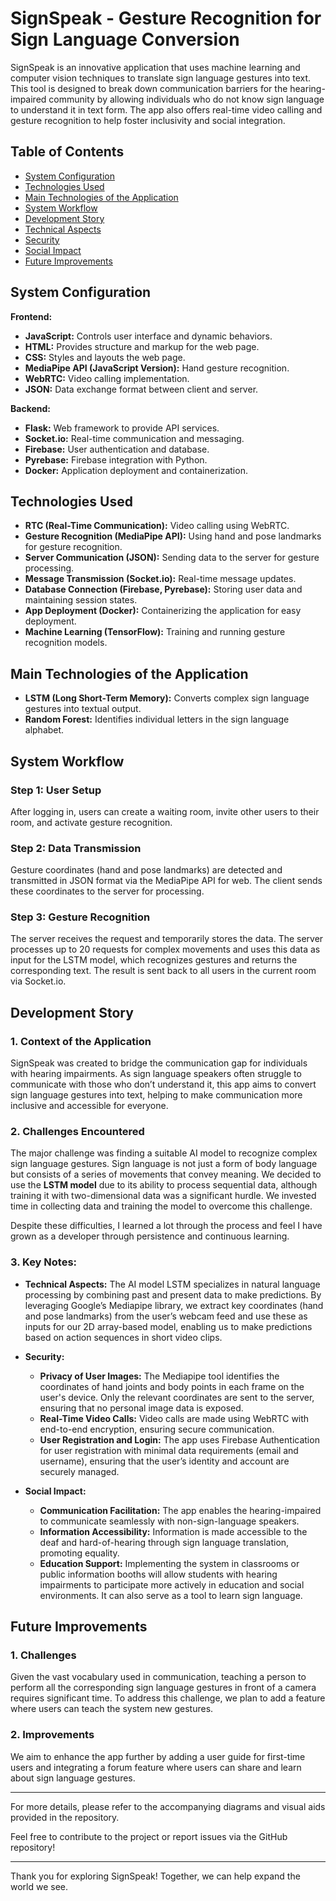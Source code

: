 # SignSpeak - Gesture Recognition for Sign Language Conversion

SignSpeak is an innovative application that uses machine learning and computer vision techniques to translate sign language gestures into text. This tool is designed to break down communication barriers for the hearing-impaired community by allowing individuals who do not know sign language to understand it in text form. The app also offers real-time video calling and gesture recognition to help foster inclusivity and social integration.

## Table of Contents
- [System Configuration](#system-configuration)
- [Technologies Used](#technologies-used)
- [Main Technologies of the Application](#main-technologies-of-the-application)
- [System Workflow](#system-workflow)
- [Development Story](#development-story)
- [Technical Aspects](#technical-aspects)
- [Security](#security)
- [Social Impact](#social-impact)
- [Future Improvements](#future-improvements)

## System Configuration

**Frontend:**
- **JavaScript:** Controls user interface and dynamic behaviors.
- **HTML:** Provides structure and markup for the web page.
- **CSS:** Styles and layouts the web page.
- **MediaPipe API (JavaScript Version):** Hand gesture recognition.
- **WebRTC:** Video calling implementation.
- **JSON:** Data exchange format between client and server.

**Backend:**
- **Flask:** Web framework to provide API services.
- **Socket.io:** Real-time communication and messaging.
- **Firebase:** User authentication and database.
- **Pyrebase:** Firebase integration with Python.
- **Docker:** Application deployment and containerization.

## Technologies Used

- **RTC (Real-Time Communication):** Video calling using WebRTC.
- **Gesture Recognition (MediaPipe API):** Using hand and pose landmarks for gesture recognition.
- **Server Communication (JSON):** Sending data to the server for gesture processing.
- **Message Transmission (Socket.io):** Real-time message updates.
- **Database Connection (Firebase, Pyrebase):** Storing user data and maintaining session states.
- **App Deployment (Docker):** Containerizing the application for easy deployment.
- **Machine Learning (TensorFlow):** Training and running gesture recognition models.

## Main Technologies of the Application

- **LSTM (Long Short-Term Memory):** Converts complex sign language gestures into textual output.
- **Random Forest:** Identifies individual letters in the sign language alphabet.

## System Workflow

### Step 1: User Setup
After logging in, users can create a waiting room, invite other users to their room, and activate gesture recognition.

### Step 2: Data Transmission
Gesture coordinates (hand and pose landmarks) are detected and transmitted in JSON format via the MediaPipe API for web. The client sends these coordinates to the server for processing.

### Step 3: Gesture Recognition
The server receives the request and temporarily stores the data. The server processes up to 20 requests for complex movements and uses this data as input for the LSTM model, which recognizes gestures and returns the corresponding text. The result is sent back to all users in the current room via Socket.io.

## Development Story

### 1. Context of the Application
SignSpeak was created to bridge the communication gap for individuals with hearing impairments. As sign language speakers often struggle to communicate with those who don’t understand it, this app aims to convert sign language gestures into text, helping to make communication more inclusive and accessible for everyone.

### 2. Challenges Encountered
The major challenge was finding a suitable AI model to recognize complex sign language gestures. Sign language is not just a form of body language but consists of a series of movements that convey meaning. We decided to use the **LSTM model** due to its ability to process sequential data, although training it with two-dimensional data was a significant hurdle. We invested time in collecting data and training the model to overcome this challenge.

Despite these difficulties, I learned a lot through the process and feel I have grown as a developer through persistence and continuous learning.

### 3. Key Notes:
- **Technical Aspects:**
  The AI model LSTM specializes in natural language processing by combining past and present data to make predictions. By leveraging Google’s Mediapipe library, we extract key coordinates (hand and pose landmarks) from the user’s webcam feed and use these as inputs for our 2D array-based model, enabling us to make predictions based on action sequences in short video clips.

- **Security:**
  - **Privacy of User Images:** The Mediapipe tool identifies the coordinates of hand joints and body points in each frame on the user's device. Only the relevant coordinates are sent to the server, ensuring that no personal image data is exposed.
  - **Real-Time Video Calls:** Video calls are made using WebRTC with end-to-end encryption, ensuring secure communication.
  - **User Registration and Login:** The app uses Firebase Authentication for user registration with minimal data requirements (email and username), ensuring that the user’s identity and account are securely managed.

- **Social Impact:**
  - **Communication Facilitation:** The app enables the hearing-impaired to communicate seamlessly with non-sign-language speakers.
  - **Information Accessibility:** Information is made accessible to the deaf and hard-of-hearing through sign language translation, promoting equality.
  - **Education Support:** Implementing the system in classrooms or public information booths will allow students with hearing impairments to participate more actively in education and social environments. It can also serve as a tool to learn sign language.
  
## Future Improvements

### 1. Challenges
Given the vast vocabulary used in communication, teaching a person to perform all the corresponding sign language gestures in front of a camera requires significant time. To address this challenge, we plan to add a feature where users can teach the system new gestures.

### 2. Improvements
We aim to enhance the app further by adding a user guide for first-time users and integrating a forum feature where users can share and learn about sign language gestures.

---

For more details, please refer to the accompanying diagrams and visual aids provided in the repository.

Feel free to contribute to the project or report issues via the GitHub repository!

---

Thank you for exploring SignSpeak! Together, we can help expand the world we see.
